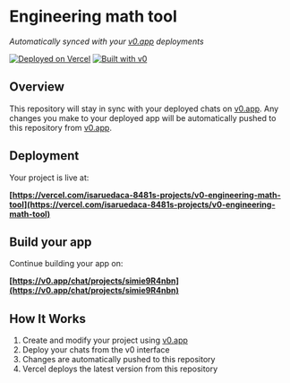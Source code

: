 # Engineering math tool

*Automatically synced with your [v0.app](https://v0.app) deployments*

[![Deployed on Vercel](https://img.shields.io/badge/Deployed%20on-Vercel-black?style=for-the-badge&logo=vercel)](https://vercel.com/isaruedaca-8481s-projects/v0-engineering-math-tool)
[![Built with v0](https://img.shields.io/badge/Built%20with-v0.app-black?style=for-the-badge)](https://v0.app/chat/projects/simie9R4nbn)

## Overview

This repository will stay in sync with your deployed chats on [v0.app](https://v0.app).
Any changes you make to your deployed app will be automatically pushed to this repository from [v0.app](https://v0.app).

## Deployment

Your project is live at:

**[https://vercel.com/isaruedaca-8481s-projects/v0-engineering-math-tool](https://vercel.com/isaruedaca-8481s-projects/v0-engineering-math-tool)**

## Build your app

Continue building your app on:

**[https://v0.app/chat/projects/simie9R4nbn](https://v0.app/chat/projects/simie9R4nbn)**

## How It Works

1. Create and modify your project using [v0.app](https://v0.app)
2. Deploy your chats from the v0 interface
3. Changes are automatically pushed to this repository
4. Vercel deploys the latest version from this repository